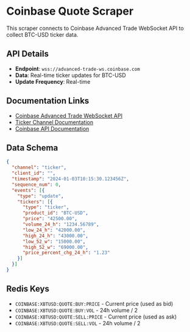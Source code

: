 # Coinbase Quote Scraper

This scraper connects to Coinbase Advanced Trade WebSocket API to collect BTC-USD ticker data.

## API Details

- **Endpoint**: `wss://advanced-trade-ws.coinbase.com`
- **Data**: Real-time ticker updates for BTC-USD
- **Update Frequency**: Real-time

## Documentation Links

- [Coinbase Advanced Trade WebSocket API](https://docs.cloud.coinbase.com/advanced-trade-api/docs/ws-overview)
- [Ticker Channel Documentation](https://docs.cloud.coinbase.com/advanced-trade-api/docs/ws-channels#ticker-channel)
- [Coinbase API Documentation](https://docs.cloud.coinbase.com/advanced-trade-api/docs/welcome)

## Data Schema

```json
{
  "channel": "ticker",
  "client_id": "",
  "timestamp": "2024-01-03T10:15:30.123456Z",
  "sequence_num": 0,
  "events": [{
    "type": "update",
    "tickers": [{
      "type": "ticker",
      "product_id": "BTC-USD",
      "price": "42500.00",
      "volume_24_h": "1234.56789",
      "low_24_h": "42000.00",
      "high_24_h": "43000.00",
      "low_52_w": "15000.00",
      "high_52_w": "69000.00",
      "price_percent_chg_24_h": "1.23"
    }]
  }]
}
```

## Redis Keys

- `COINBASE:XBTUSD:QUOTE:BUY:PRICE` - Current price (used as bid)
- `COINBASE:XBTUSD:QUOTE:BUY:VOL` - 24h volume / 2
- `COINBASE:XBTUSD:QUOTE:SELL:PRICE` - Current price (used as ask)
- `COINBASE:XBTUSD:QUOTE:SELL:VOL` - 24h volume / 2
